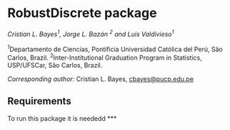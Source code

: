 # RobustDiscrete package

*Cristian L. Bayes<sup>1</sup>, Jorge L. Bazán <sup>2</sup> and Luis Valdivieso<sup>1</sup>*

<sup>1</sup>Departamento de Ciencias, Pontificia Universidad Católica del Perú,
São Carlos, Brazil.
<sup>2</sup>Inter-Institutional Graduation Program in Statistics, USP/UFSCar,
São Carlos, Brazil.

*Corresponding author:* Cristian L. Bayes, cbayes@pucp.edu.pe

## Requirements

To run this package it is neededd ***
